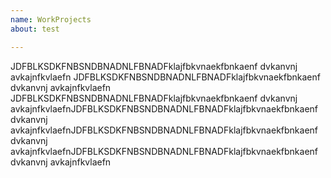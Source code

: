 ```yaml
---
name: WorkProjects
about: test

---
```


JDFBLKSDKFNBSNDBNADNLFBNADFklajfbkvnaekfbnkaenf
dvkanvnj
avkajnfkvlaefn
JDFBLKSDKFNBSNDBNADNLFBNADFklajfbkvnaekfbnkaenf
dvkanvnj
avkajnfkvlaefn
JDFBLKSDKFNBSNDBNADNLFBNADFklajfbkvnaekfbnkaenf
dvkanvnj
avkajnfkvlaefnJDFBLKSDKFNBSNDBNADNLFBNADFklajfbkvnaekfbnkaenf
dvkanvnj
avkajnfkvlaefnJDFBLKSDKFNBSNDBNADNLFBNADFklajfbkvnaekfbnkaenf
dvkanvnj
avkajnfkvlaefnJDFBLKSDKFNBSNDBNADNLFBNADFklajfbkvnaekfbnkaenf
dvkanvnj
avkajnfkvlaefn
